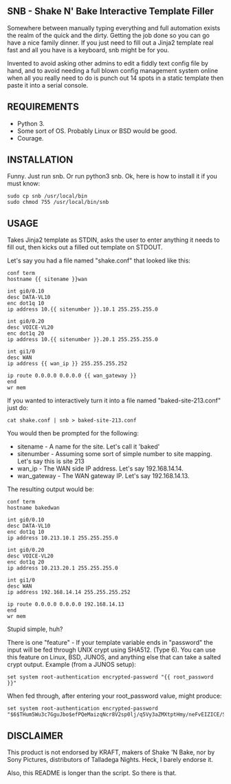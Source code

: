 SNB - Shake N' Bake Interactive Template Filler
-----------------------------------------------

Somewhere between manually typing everything and full automation
exists the realm of the quick and the dirty.  Getting the job done
so you can go have a nice family dinner.  If you just need to
fill out a Jinja2 template real fast and all you have is a keyboard,
snb might be for you.

Invented to avoid asking other admins to edit a fiddly text config
file by hand, and to avoid needing a full blown config management
system online when all you really need to do is punch out 14 spots
in a static template then paste it into a serial console.  

REQUIREMENTS
------------

* Python 3.
* Some sort of OS.  Probably Linux or BSD would be good.
* Courage.

INSTALLATION
-----------

Funny.  Just run snb.  Or run python3 snb.  Ok, here is how to install
it if you must know:

	sudo cp snb /usr/local/bin
	sudo chmod 755 /usr/local/bin/snb

USAGE
-----

Takes Jinja2 template as STDIN, asks the user to enter anything it needs
to fill out, then kicks out a filled out template on STDOUT.

Let's say you had a file named "shake.conf" that looked like this:

	conf term
	hostname {{ sitename }}wan

	int gi0/0.10
	desc DATA-VL10
	enc dot1q 10
	ip address 10.{{ sitenumber }}.10.1 255.255.255.0

	int gi0/0.20
	desc VOICE-VL20
	enc dot1q 20
	ip address 10.{{ sitenumber }}.20.1 255.255.255.0

	int gi1/0
	desc WAN
	ip address {{ wan_ip }} 255.255.255.252
	
	ip route 0.0.0.0 0.0.0.0 {{ wan_gateway }}
	end
	wr mem

If you wanted to interactively turn it into a file named "baked-site-213.conf"
just do:

	cat shake.conf | snb > baked-site-213.conf

You would then be prompted for the following:
* sitename - A name for the site.  Let's call it 'baked'
* sitenumber - Assuming some sort of simple number to site mapping.  Let's
               say this is site 213
* wan_ip - The WAN side IP address.  Let's say 192.168.14.14.
* wan_gateway - The WAN gateway IP.  Let's say 192.168.14.13.

The resulting output would be:

	conf term
	hostname bakedwan

	int gi0/0.10
	desc DATA-VL10
	enc dot1q 10
	ip address 10.213.10.1 255.255.255.0

	int gi0/0.20
	desc VOICE-VL20
	enc dot1q 20
	ip address 10.213.20.1 255.255.255.0

	int gi1/0
	desc WAN
	ip address 192.168.14.14 255.255.255.252
	
	ip route 0.0.0.0 0.0.0.0 192.168.14.13
	end
	wr mem

Stupid simple, huh?

There is one "feature" - If your template variable ends in "password"
the input will be fed through UNIX crypt using SHA512.  (Type 6).  You
can use this feature on Linux, BSD, JUNOS, and anything else that can
take a salted crypt output.  Example (from a JUNOS setup):

	set system root-authentication encrypted-password "{{ root_password }}"

When fed through, after entering your root_password value, might produce:

	set system root-authentication encrypted-password "$6$THum5Wu3c7GguJbo$efPQeMaizqNcr8V2sp0lj/q5Vy3aZMXtptHmy/neFvEIZICE/SWEYzVH3wVBMZJ0iIT0k1cgzbVNZq7DqVJ2a0"


DISCLAIMER
----------

This product is not endorsed by KRAFT, makers of Shake 'N Bake, nor by Sony
Pictures, distributors of Talladega Nights.  Heck, I barely endorse it.

Also, this README is longer than the script.  So there is that.
